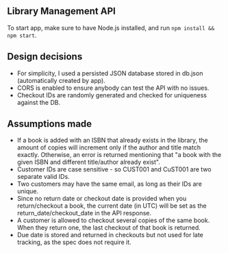 ## Library Management API

To start app, make sure to have Node.js installed, and run `npm install && npm start`.

## Design decisions

- For simplicity, I used a persisted JSON database stored in db.json (automatically created by app).
- CORS is enabled to ensure anybody can test the API with no issues.
- Checkout IDs are randomly generated and checked for uniqueness against the DB.

## Assumptions made

- If a book is added with an ISBN that already exists in the library, the amount of copies will increment only if the author and title match exactly. Otherwise, an error is returned mentioning that "a book with the given ISBN and different title/author already exist".
- Customer IDs are case sensitive - so CUST001 and CuST001 are two separate valid IDs.
- Two customers may have the same email, as long as their IDs are unique.
- Since no return date or checkout date is provided when you return/checkout a book, the current date (in UTC) will be set as the return_date/checkout_date in the API response.
- A customer is allowed to checkout several copies of the same book. When they return one, the last checkout of that book is returned.
- Due date is stored and returned in checkouts but not used for late tracking, as the spec does not require it.